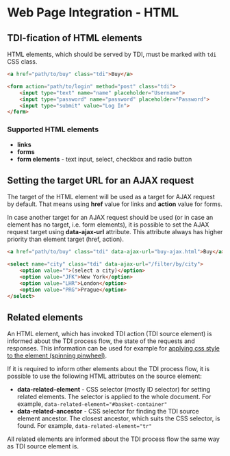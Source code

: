 # Web Page Integration - HTML

## TDI-fication of HTML elements

HTML elements, which should be served by TDI, must be marked with `tdi` CSS class.
 
```html
<a href="path/to/buy" class="tdi">Buy</a> 

<form action="path/to/login" method="post" class="tdi">
    <input type="text" name="name" placeholder="Username">
    <input type="password" name="password" placeholder="Password">
    <input type="submit" value="Log In">
</form>
```

### Supported HTML elements

* **links**
* **forms**
* **form elements** - text input, select, checkbox and radio button

## Setting the target URL for an AJAX request

The target of the HTML element will be used as a target for AJAX request by default. That means using **href** value for links and **action** value for forms.

In case another target for an AJAX request should be used (or in case an element has no target, i.e. form elements), it is possible to set the AJAX request target using **data-ajax-url** attribute. This attribute always has higher priority than element target (href, action).

```html
<a href="path/to/buy" class="tdi" data-ajax-url="buy-ajax.html">Buy</a> 

<select name="city" class="tdi" data-ajax-url="/filter/by/city">  
    <option value="">(select a city)</option>
    <option value="JFK">New York</option>  
    <option value="LHR">London</option> 
    <option value="PRG">Prague</option> 
</select>
```

## Related elements

An HTML element, which has invoked TDI action (TDI source element) is informed about the TDI process flow, the state of the requests and responses. This information can be used for example for [applying css style to the element (spinning pinwheel)](web-page-integration-css.md).

If it is required to inform other elements about the TDI process flow, it is possible to use the following HTML attributes on the source element:

* **data-related-element** - CSS selector (mostly ID selector) for setting related elements. The selector is applied to the whole document. For example, `data-related-element="#basket-container"`
* **data-related-ancestor** - CSS selector for finding the TDI source element ancestor. The closest ancestor, which suits the CSS selector, is found. For example, `data-related-element="tr"`

All related elements are informed about the TDI process flow the same way as TDI source element is.
